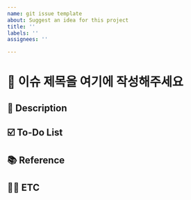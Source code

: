 ```yaml
---
name: git issue template
about: Suggest an idea for this project
title: ''
labels: ''
assignees: ''

---
```


# 📌 이슈 제목을 여기에 작성해주세요


## 📝 Description

<!--
> 해당 이슈에 대한 **간단한 설명**과 **배경**을 작성해주세요.

- 어떤 기능(또는 문제)에 대한 내용인가요?
- 이슈를 만들게 된 맥락이 있다면 함께 설명해주세요.
-->
## ☑️ To-Do List
<!--
- [ ] 해야 할 작업 1
- [ ] 해야 할 작업 2
- [ ] 추가로 필요한 작업이 있다면 계속 추가해주세요.
-->


## 📚 Reference 
<!--
> 기획 문서, 디자인, 외부 참고자료 등 연관된 문서가 있다면 여기에 적어주세요.

- Notion 기획서 링크: [링크 제목](https://...)
- 디자인 링크(Figma 등): [링크 제목](https://...)
- 관련 위키/문서/이슈: `#123`, `#456`
-->

## 🙋‍♀️ ETC 
<!--
> 기타 전달하고 싶은 내용이나 협의가 필요한 부분이 있다면 자유롭게 작성해주세요.

- 예: 이슈 처리 전에 백엔드 API가 먼저 필요합니다.
-->

